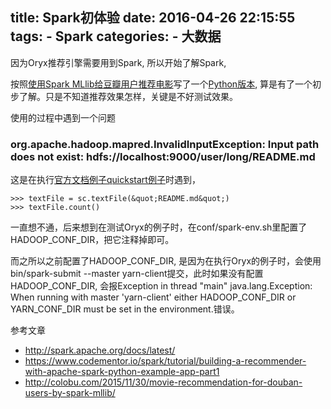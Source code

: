 title: Spark初体验
date: 2016-04-26 22:15:55
tags:
    - Spark
categories:
    - 大数据
---
因为Oryx推荐引擎需要用到Spark, 所以开始了解Spark, 

按照[使用Spark MLlib给豆瓣用户推荐电影](http://colobu.com/2015/11/30/movie-recommendation-for-douban-users-by-spark-mllib/)写了一个[Python版本](https://github.com/dengshilong/douban_recommender), 算是有了一个初步了解。只是不知道推荐效果怎样，关键是不好测试效果。

使用的过程中遇到一个问题

### org.apache.hadoop.mapred.InvalidInputException: Input path does not exist: hdfs://localhost:9000/user/long/README.md
这是在执行[官方文档例子quickstart例子](http://spark.apache.org/docs/latest/quick-start.html)时遇到，
```
>>> textFile = sc.textFile(&quot;README.md&quot;)
>>> textFile.count()
```
一直想不通，后来想到在测试Oryx的例子时，在conf/spark-env.sh里配置了HADOOP_CONF_DIR，把它注释掉即可。

而之所以之前配置了HADOOP_CONF_DIR, 是因为在执行Oryx的例子时，会使用bin/spark-submit --master yarn-client提交，此时如果没有配置HADOOP_CONF_DIR, 会报Exception in thread "main" java.lang.Exception: When running with master 'yarn-client' either HADOOP_CONF_DIR or YARN_CONF_DIR must be set in the environment.错误。

参考文章
* http://spark.apache.org/docs/latest/
* https://www.codementor.io/spark/tutorial/building-a-recommender-with-apache-spark-python-example-app-part1
* http://colobu.com/2015/11/30/movie-recommendation-for-douban-users-by-spark-mllib/
